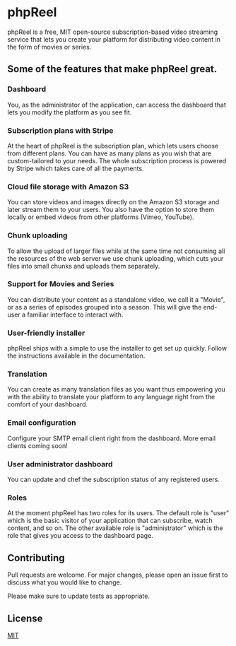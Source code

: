 # phpReel
phpReel is a free, MIT open-source subscription-based video streaming service that lets you create your platform for distributing video content in the form of movies or series.

## Some of the features that make phpReel great.

### Dashboard
You, as the administrator of the application, can access the dashboard that lets you modify the platform as you see fit.


### Subscription plans with Stripe
At the heart of phpReel is the subscription plan, which lets users choose from different plans. You can have as many plans as you wish that are custom-tailored to your needs. The whole subscription process is powered by Stripe which takes care of all the payments.

### Cloud file storage with Amazon S3
You can store videos and images directly on the Amazon S3 storage and later stream them to your users. You also have the option to store them locally or embed videos from other platforms (Vimeo, YouTube).

### Chunk uploading
To allow the upload of larger files while at the same time not consuming all the resources of the web server we use chunk uploading, which cuts your files into small chunks and uploads them separately.

### Support for Movies and Series
You can distribute your content as a standalone video, we call it a "Movie", or as a series of episodes grouped into a season. This will give the end-user a familiar interface to interact with.

### User-friendly installer
phpReel ships with a simple to use the installer to get set up quickly. Follow the instructions available in the documentation.

### Translation
You can create as many translation files as you want thus empowering you with the ability to translate your platform to any language right from the comfort of your dashboard.

### Email configuration
Configure your SMTP email client right from the dashboard. More email clients coming soon!

### User administrator dashboard
You can update and chef the subscription status of any registered users.

### Roles
At the moment phpReel has two roles for its users. The default role is "user" which is the basic visitor of your application that can subscribe, watch content, and so on. The other available role is "administrator" which is the role that gives you access to the dashboard page.

## Contributing
Pull requests are welcome. For major changes, please open an issue first to discuss what you would like to change.

Please make sure to update tests as appropriate.

## License
[MIT](https://choosealicense.com/licenses/mit/)
